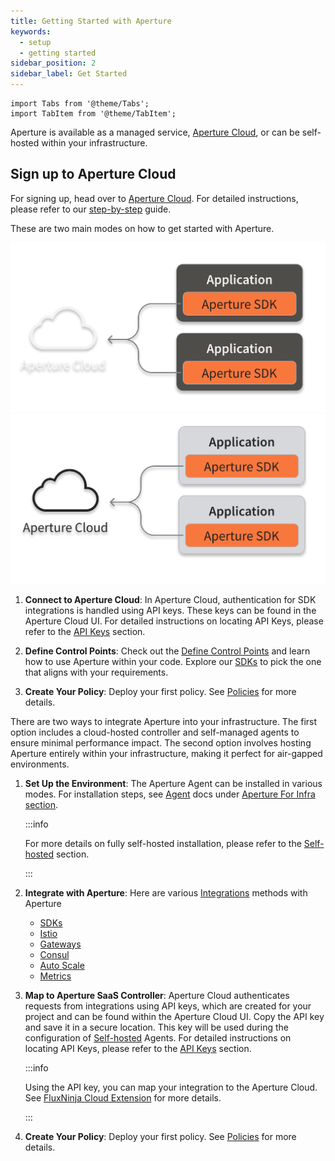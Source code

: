 ```yaml
---
title: Getting Started with Aperture
keywords:
  - setup
  - getting started
sidebar_position: 2
sidebar_label: Get Started
---
```


```mdx-code-block
import Tabs from '@theme/Tabs';
import TabItem from '@theme/TabItem';
```

Aperture is available as a managed service, [Aperture Cloud][cloud], or can be
self-hosted within your infrastructure.

## Sign up to Aperture Cloud

For signing up, head over to
[Aperture Cloud](https://app.fluxninja.com/sign-up). For detailed instructions,
please refer to our [step-by-step][sign-up] guide.

These are two main modes on how to get started with Aperture.

<Tabs>

<TabItem value="Aperture Serverless">

![Aperture Serverless Architecture](./assets/architecture/saas-dark.svg#gh-dark-mode-only)
![Aperture Serverless Architecture](./assets/architecture/saas-light.svg#gh-light-mode-only)

1. **Connect to Aperture Cloud**: In Aperture Cloud, authentication for SDK
   integrations is handled using API keys. These keys can be found in the
   Aperture Cloud UI. For detailed instructions on locating API Keys, please
   refer to the [API Keys][api-key] section.

2. **Define Control Points**: Check out the [Define Control
   Points][define-control-points] and learn how to use Aperture within your
   code. Explore our [SDKs][sdks] to pick the one that aligns with your
   requirements.

3. **Create Your Policy**: Deploy your first policy. See [Policies][policies]
   for more details.

</TabItem>

<TabItem value="Aperture for Infrastructure">

There are two ways to integrate Aperture into your infrastructure. The first
option includes a cloud-hosted controller and self-managed agents to ensure
minimal performance impact. The second option involves hosting Aperture entirely
within your infrastructure, making it perfect for air-gapped environments.

1. **Set Up the Environment**: The Aperture Agent can be installed in various
   modes. For installation steps, see [Agent][agent-docs] docs under [Aperture
   For Infra section][aperture-for-infra].

   :::info

   For more details on fully self-hosted installation, please refer to the
   [Self-hosted][aperture-for-infra] section.

   :::

2. **Integrate with Aperture**: Here are various [Integrations][integrations]
   methods with Aperture

   - [SDKs](../sdk/sdk.md)
   - [Istio](/aperture-for-infra/integrations/istio/istio.md)
   - [Gateways](/aperture-for-infra/integrations/gateway/gateway.md)
   - [Consul](/aperture-for-infra/integrations/consul/consul.md)
   - [Auto Scale](/aperture-for-infra/integrations/auto-scale/auto-scale.md)
   - [Metrics](/aperture-for-infra/integrations/metrics/metrics.md)

3. **Map to Aperture SaaS Controller**: Aperture Cloud authenticates requests
   from integrations using API keys, which are created for your project and can
   be found within the Aperture Cloud UI. Copy the API key and save it in a
   secure location. This key will be used during the configuration of
   [Self-hosted][aperture-for-infra] Agents. For detailed instructions on
   locating API Keys, please refer to the [API Keys][api-key] section.

   :::info

   Using the API key, you can map your integration to the Aperture Cloud. See
   [FluxNinja Cloud Extension][cloud-extension] for more details.

   :::

4. **Create Your Policy**: Deploy your first policy. See [Policies][policies]
   for more details.

</TabItem>

</Tabs>

[cloud]: https://www.fluxninja.com/product
[aperture-for-infra]: /aperture-for-infra/aperture-for-infra.md
[sign-up]: /reference/cloud-ui/sign-up.md
[policies]: /get-started/policies/policies.md
[cloud-extension]: /reference/fluxninja.md
[agent-docs]: /aperture-for-infra/agent/agent.md
[integrations]: /aperture-for-infra/integrations/integrations.md
[sdks]: /sdk/sdk.md
[define-control-points]: /get-started/define-control-points.md
[api-key]: /reference/cloud-ui/api-keys.md
[define-control-points]: /get-started/define-control-points.md
